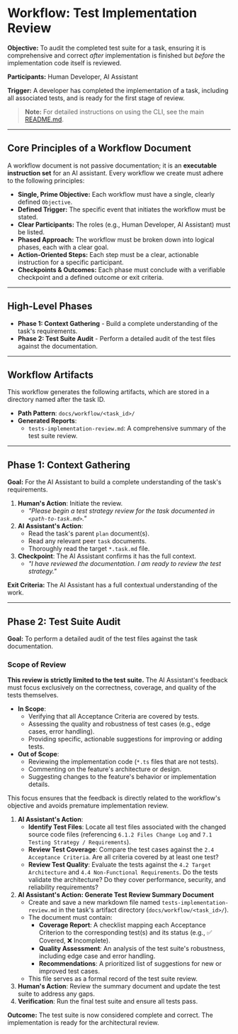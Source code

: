 # Workflow: Test Implementation Review

**Objective:** To audit the completed test suite for a task, ensuring it is comprehensive and correct _after_ implementation is finished but _before_ the implementation code itself is reviewed.

**Participants:** Human Developer, AI Assistant

**Trigger:** A developer has completed the implementation of a task, including all associated tests, and is ready for the first stage of review.

> **Note:** For detailed instructions on using the CLI, see the main [README.md](../../README.md).

---

## Core Principles of a Workflow Document

A workflow document is not passive documentation; it is an **executable instruction set** for an AI assistant. Every workflow we create must adhere to the following principles:

- **Single, Prime Objective:** Each workflow must have a single, clearly defined `Objective`.
- **Defined Trigger:** The specific event that initiates the workflow must be stated.
- **Clear Participants:** The roles (e.g., Human Developer, AI Assistant) must be listed.
- **Phased Approach:** The workflow must be broken down into logical phases, each with a clear goal.
- **Action-Oriented Steps:** Each step must be a clear, actionable instruction for a specific participant.
- **Checkpoints & Outcomes:** Each phase must conclude with a verifiable checkpoint and a defined outcome or exit criteria.

---

## High-Level Phases

- **Phase 1: Context Gathering** - Build a complete understanding of the task's requirements.
- **Phase 2: Test Suite Audit** - Perform a detailed audit of the test files against the documentation.

---

## Workflow Artifacts

This workflow generates the following artifacts, which are stored in a directory named after the task ID.

- **Path Pattern**: `docs/workflow/<task_id>/`
- **Generated Reports**:
  - `tests-implementation-review.md`: A comprehensive summary of the test suite review.

---

## Phase 1: Context Gathering

**Goal:** For the AI Assistant to build a complete understanding of the task's requirements.

1.  **Human's Action**: Initiate the review.
    - _"Please begin a test strategy review for the task documented in `<path-to-task.md>`."_
2.  **AI Assistant's Action**:
    - Read the task's parent `plan` document(s).
    - Read any relevant peer `task` documents.
    - Thoroughly read the target `*.task.md` file.
3.  **Checkpoint**: The AI Assistant confirms it has the full context.
    - _"I have reviewed the documentation. I am ready to review the test strategy."_

**Exit Criteria:** The AI Assistant has a full contextual understanding of the work.

---

## Phase 2: Test Suite Audit

**Goal:** To perform a detailed audit of the test files against the task documentation.

### Scope of Review

**This review is strictly limited to the test suite.** The AI Assistant's feedback must focus exclusively on the correctness, coverage, and quality of the tests themselves.

- **In Scope**:
  - Verifying that all Acceptance Criteria are covered by tests.
  - Assessing the quality and robustness of test cases (e.g., edge cases, error handling).
  - Providing specific, actionable suggestions for improving or adding tests.
- **Out of Scope**:
  - Reviewing the implementation code (`*.ts` files that are not tests).
  - Commenting on the feature's architecture or design.
  - Suggesting changes to the feature's behavior or implementation details.

This focus ensures that the feedback is directly related to the workflow's objective and avoids premature implementation review.

1.  **AI Assistant's Action**:
    - **Identify Test Files**: Locate all test files associated with the changed source code files (referencing `6.1.2 Files Change Log` and `7.1 Testing Strategy / Requirements`).
    - **Review Test Coverage**: Compare the test cases against the `2.4 Acceptance Criteria`. Are all criteria covered by at least one test?
    - **Review Test Quality**: Evaluate the tests against the `4.2 Target Architecture` and `4.4 Non-Functional Requirements`. Do the tests validate the architecture? Do they cover performance, security, and reliability requirements?
2.  **AI Assistant's Action: Generate Test Review Summary Document**
    - Create and save a new markdown file named `tests-implementation-review.md` in the task's artifact directory (`docs/workflow/<task_id>/`).
    - The document must contain:
      - **Coverage Report**: A checklist mapping each Acceptance Criterion to the corresponding test(s) and its status (e.g., ✅ Covered, ❌ Incomplete).
      - **Quality Assessment**: An analysis of the test suite's robustness, including edge case and error handling.
      - **Recommendations**: A prioritized list of suggestions for new or improved test cases.
    - This file serves as a formal record of the test suite review.
3.  **Human's Action**: Review the summary document and update the test suite to address any gaps.
4.  **Verification**: Run the final test suite and ensure all tests pass.

**Outcome:** The test suite is now considered complete and correct. The implementation is ready for the architectural review.

